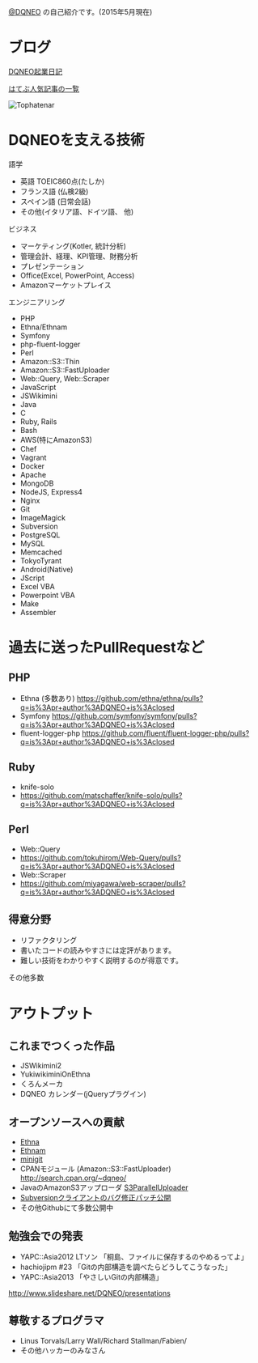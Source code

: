 [@DQNEO](http://twitter.com/DQNEO) の自己紹介です。(2015年5月現在)

# ブログ
[DQNEO起業日記](http://dqn.sakusakutto.jp/)

[はてぶ人気記事の一覧](http://b.hatena.ne.jp/entrylist?sort=count&url=http%3A%2F%2Fdqn.sakusakutto.jp%2F)

![Tophatenar](http://tophatenar.com/chart/correlation_small/http://dqn.sakusakutto.jp/)

# DQNEOを支える技術
語学
* 英語 TOEIC860点(たしか)
* フランス語 (仏検2級)
* スペイン語 (日常会話)
* その他(イタリア語、ドイツ語、 他)

ビジネス
* マーケティング(Kotler, 統計分析)
* 管理会計、経理、KPI管理、財務分析
* プレゼンテーション
* Office(Excel, PowerPoint, Access)
* Amazonマーケットプレイス

エンジニアリング
* PHP
 * Ethna/Ethnam
 * Symfony
 * php-fluent-logger
* Perl
 * Amazon::S3::Thin
 * Amazon::S3::FastUploader
 * Web::Query, Web::Scraper
* JavaScript
 * JSWikimini
* Java
* C
* Ruby, Rails
* Bash
* AWS(特にAmazonS3)
* Chef
* Vagrant
* Docker
* Apache
* MongoDB
* NodeJS, Express4
* Nginx
* Git
* ImageMagick
* Subversion
* PostgreSQL
* MySQL
* Memcached
* TokyoTyrant
* Android(Native)
* JScript
* Excel VBA
* Powerpoint VBA
* Make
* Assembler


# 過去に送ったPullRequestなど

## PHP
* Ethna (多数あり)
 https://github.com/ethna/ethna/pulls?q=is%3Apr+author%3ADQNEO+is%3Aclosed
* Symfony
  https://github.com/symfony/symfony/pulls?q=is%3Apr+author%3ADQNEO+is%3Aclosed
* fluent-logger-php
 https://github.com/fluent/fluent-logger-php/pulls?q=is%3Apr+author%3ADQNEO+is%3Aclosed
 
## Ruby
* knife-solo
 * https://github.com/matschaffer/knife-solo/pulls?q=is%3Apr+author%3ADQNEO+is%3Aclosed

## Perl
* Web::Query
 * https://github.com/tokuhirom/Web-Query/pulls?q=is%3Apr+author%3ADQNEO+is%3Aclosed
* Web::Scraper
 * https://github.com/miyagawa/web-scraper/pulls?q=is%3Apr+author%3ADQNEO+is%3Aclosed


## 得意分野

* リファクタリング
* 書いたコードの読みやすさには定評があります。
* 難しい技術をわかりやすく説明するのが得意です。

その他多数

# アウトプット

## これまでつくった作品

* JSWikimini2
* YukiwikiminiOnEthna
* くろんメーカ
* DQNEO カレンダー(jQueryプラグイン)

## オープンソースへの貢献
* [Ethna](https://github.com/ethna/ethna)
* [Ethnam](https://github.com/DQNEO/ethnam)
* [minigit](https://github.com/DQNEO/minigit)
* CPANモジュール (Amazon::S3::FastUploader) http://search.cpan.org/~dqneo/
* JavaのAmazonS3アップローダ [S3ParallelUploader](https://github.com/DQNEO/S3ParallelUploader)
* [Subversionクライアントのバグ修正パッチ公開](http://dqn.sakusakutto.jp/2012/05/svn_E235000_In_file_subversion_libsvn_wc_update_editor.c_line_1583%20.html)
* その他Githubにて多数公開中

## 勉強会での発表
* YAPC::Asia2012 LTソン 「桐島、ファイルに保存するのやめるってよ」
* hachiojipm #23 「Gitの内部構造を調べたらどうしてこうなった」
* YAPC::Asia2013 「やさしいGitの内部構造」

http://www.slideshare.net/DQNEO/presentations

## 尊敬するプログラマ
* Linus Torvals/Larry Wall/Richard Stallman/Fabien/
* その他ハッカーのみなさん
